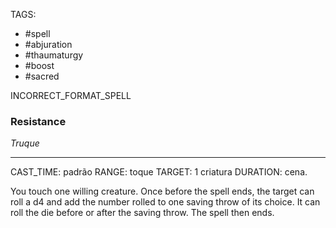TAGS:
- #spell
- #abjuration
- #thaumaturgy
- #boost
- #sacred

INCORRECT_FORMAT_SPELL
### Resistance
*Truque*
___
CAST_TIME: padrão
RANGE: toque
TARGET: 1 criatura
DURATION: cena.

You touch one willing creature. Once before the spell ends, the target can roll a d4 and add the number rolled to one saving throw of its choice. It can roll the die before or after the saving throw. The spell then ends.

